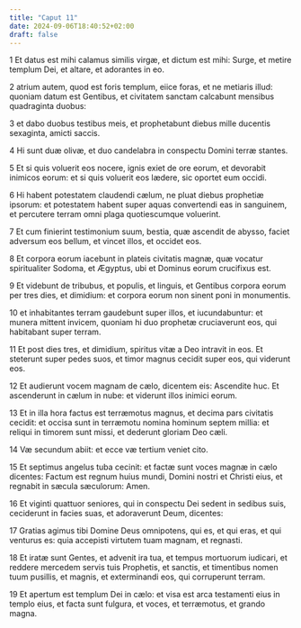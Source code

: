 ```yaml
---
title: "Caput 11"
date: 2024-09-06T18:40:52+02:00
draft: false
---
```




1 Et datus est mihi calamus similis virgæ, et dictum est mihi: Surge, et metire templum Dei, et altare, et adorantes in eo.

2 atrium autem, quod est foris templum, eiice foras, et ne metiaris illud: quoniam datum est Gentibus, et civitatem sanctam calcabunt mensibus quadraginta duobus:

3 et dabo duobus testibus meis, et prophetabunt diebus mille ducentis sexaginta, amicti saccis.

4 Hi sunt duæ olivæ, et duo candelabra in conspectu Domini terræ stantes.

5 Et si quis voluerit eos nocere, ignis exiet de ore eorum, et devorabit inimicos eorum: et si quis voluerit eos lædere, sic oportet eum occidi.

6 Hi habent potestatem claudendi cælum, ne pluat diebus prophetiæ ipsorum: et potestatem habent super aquas convertendi eas in sanguinem, et percutere terram omni plaga quotiescumque voluerint.

7 Et cum finierint testimonium suum, bestia, quæ ascendit de abysso, faciet adversum eos bellum, et vincet illos, et occidet eos.

8 Et corpora eorum iacebunt in plateis civitatis magnæ, quæ vocatur spiritualiter Sodoma, et Ægyptus, ubi et Dominus eorum crucifixus est.

9 Et videbunt de tribubus, et populis, et linguis, et Gentibus corpora eorum per tres dies, et dimidium: et corpora eorum non sinent poni in monumentis.

10 et inhabitantes terram gaudebunt super illos, et iucundabuntur: et munera mittent invicem, quoniam hi duo prophetæ cruciaverunt eos, qui habitabant super terram.

11 Et post dies tres, et dimidium, spiritus vitæ a Deo intravit in eos. Et steterunt super pedes suos, et timor magnus cecidit super eos, qui viderunt eos.

12 Et audierunt vocem magnam de cælo, dicentem eis: Ascendite huc. Et ascenderunt in cælum in nube: et viderunt illos inimici eorum.

13 Et in illa hora factus est terræmotus magnus, et decima pars civitatis cecidit: et occisa sunt in terræmotu nomina hominum septem millia: et reliqui in timorem sunt missi, et dederunt gloriam Deo cæli.

14 Væ secundum abiit: et ecce væ tertium veniet cito.

15 Et septimus angelus tuba cecinit: et factæ sunt voces magnæ in cælo dicentes: Factum est regnum huius mundi, Domini nostri et Christi eius, et regnabit in sæcula sæculorum: Amen.

16 Et viginti quattuor seniores, qui in conspectu Dei sedent in sedibus suis, ceciderunt in facies suas, et adoraverunt Deum, dicentes:

17 Gratias agimus tibi Domine Deus omnipotens, qui es, et qui eras, et qui venturus es: quia accepisti virtutem tuam magnam, et regnasti.

18 Et iratæ sunt Gentes, et advenit ira tua, et tempus mortuorum iudicari, et reddere mercedem servis tuis Prophetis, et sanctis, et timentibus nomen tuum pusillis, et magnis, et exterminandi eos, qui corruperunt terram.

19 Et apertum est templum Dei in cælo: et visa est arca testamenti eius in templo eius, et facta sunt fulgura, et voces, et terræmotus, et grando magna.

